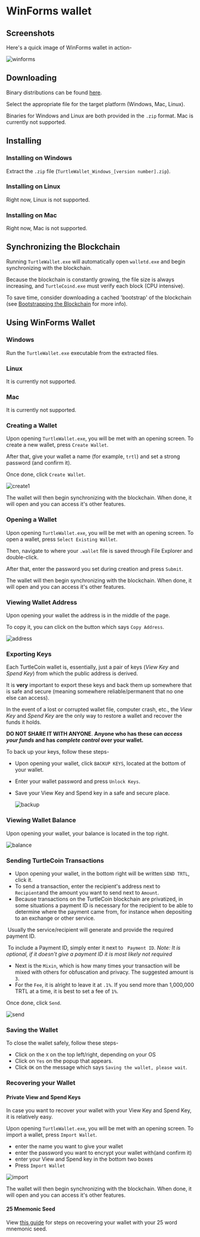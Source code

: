 # WinForms wallet

## Screenshots

Here's a quick image of WinForms wallet in action-

![winforms](guides/wallets/images/screenshot_winforms.png)

## Downloading

Binary distributions can be found [here](https://github.com/turtlecoin/turtle-wallet-winforms/releases/latest).

Select the appropriate file for the target platform (Windows, Mac, Linux). 

Binaries for Windows and Linux are both provided in the `.zip` format. Mac is currently not supported.

## Installing

### Installing on Windows

Extract the `.zip` file (`TurtleWallet_Windows_[version number].zip`).

### Installing on Linux

Right now, Linux is not supported.

### Installing on Mac

Right now, Mac is not supported.

## Synchronizing the Blockchain

Running `TurtleWallet.exe` will automatically open `walletd.exe` and begin synchronizing with the blockchain.

Because the blockchain is constantly growing, the file size is always increasing, and `TurtleCoind.exe` must verify each block (CPU intensive). 

To save time, consider downloading a cached 'bootstrap' of the blockchain (see [Bootstrapping the Blockchain](Bootstrapping-the-Blockchain) for more info).

## Using WinForms Wallet

### Windows

Run the `TurtleWallet.exe` executable from the extracted files.

### Linux

It is currently not supported.

### Mac

It is currently not supported.

### Creating a Wallet

Upon opening `TurtleWallet.exe`, you will be met with an opening screen. To create a new wallet, press `Create Wallet`.

After that, give your wallet a name (for example, `trtl`) and set a strong password (and confirm it).

Once done, click `Create Wallet`.

![create1](guides/wallets/images/winf-make.png)

The wallet will then begin synchronizing with the blockchain. When done, it will open and you can access it's other features.

### Opening a Wallet

Upon opening `TurtleWallet.exe`, you will be met with an opening screen. To open a wallet, press `Select Existing Wallet`.

Then, navigate to where your `.wallet` file is saved through File Explorer and double-click.

After that, enter the password you set during creation and press `Submit`. 

The wallet will then begin synchronizing with the blockchain. When done, it will open and you can access it's other features.

### Viewing Wallet Address

Upon opening your wallet the address is in the middle of the page.

To copy it, you can click on the button which says `Copy Address`.

![address](guides/wallets/images/winf-add.png)

### Exporting Keys

Each TurtleCoin  wallet is, essentially, just a pair of keys (*View Key* and *Spend Key*) from which the public address is derived.

It is **very** important to export these keys and back them up somewhere that is safe and secure (meaning somewhere reliable/permanent that no one else can access). 

In the event of a lost or corrupted wallet file, computer crash, etc., the *View Key* and *Spend Key* are the only way to restore a wallet and recover the funds it holds.

**DO NOT SHARE IT WITH ANYONE**. **Anyone who has these can *access your funds* and has *complete control* over your wallet.**

To back up your keys, follow these steps-

* Upon opening your wallet, click `BACKUP KEYS`, located at the bottom of your wallet.

* Enter your wallet password and press `Unlock Keys`.

* Save your View Key and Spend key in a safe and secure place.

  ![backup](guides/wallets/images/winf-keys.png)

### Viewing Wallet Balance

Upon opening your wallet, your balance is located in the top right.

![balance](guides/wallets/images/winf-balance.png)

### Sending TurtleCoin Transactions

* Upon opening your wallet, in the bottom right will be written `SEND TRTL`, click it.
* To send a transaction, enter the recipient's address next to `Recipient`and the amount you want to send next to `Amount`.
* Because transactions on the TurtleCoin blockchain are privatized, in some situations a payment ID is necessary for the recipient to be able to determine where the payment came from, for instance when depositing to an exchange or other service.

​        Usually the service/recipient will generate and provide the required payment ID.

​        To include a Payment ID, simply enter it next to ` Payment ID`. *Note: It is optional, if it doesn't              give a payment ID it is most likely not required*

* Next is the `Mixin`, which is how many times your transaction will be mixed with others for obfuscation and privacy. The suggested amount is `3`.
* For the `Fee`, it is alright to leave it at `.1%`. If you send more than 1,000,000 TRTL at a time, it is best to set a fee of `1%`.

Once done, click `Send`.

![send](guides/wallets/images/winf-tx.png)

### Saving the Wallet

To close the wallet safely, follow these steps-

* Click on the `X` on the top left/right, depending on your OS
* Click on `Yes` on the popup that appears.
* Click `OK` on the message which says `Saving the wallet, please wait`.

### Recovering your Wallet

#### Private View and Spend Keys

In case you want to recover your wallet with your View Key and Spend Key, it is relatively easy.

Upon opening `TurtleWallet.exe`, you will be met with an opening screen. To import a wallet, press `Import Wallet`.

- enter the name you want to give your wallet
- enter the password you want to encrypt your wallet with(and confirm it)
- enter your View and Spend key in the bottom two boxes
- Press `Import Wallet`

![import](guides/wallets/images/winf-impory.png)

The wallet will then begin synchronizing with the blockchain. When done, it will open and you can access it's other features.

#### 25 Mnemonic Seed

View [this guide](Recovering-your-Wallet#25-winforms-wallet) for steps on recovering your wallet with your 25 word mnemonic seed.
